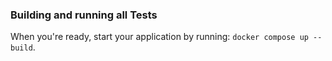 ### Building and running all Tests

When you're ready, start your application by running:
`docker compose up --build`.
